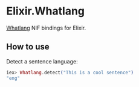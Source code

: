 # Elixir.Whatlang

[Whatlang](https://github.com/greyblake/whatlang-rs) NIF bindings for Elixir.

## How to use

Detect a sentence language:

```elixir
iex> Whatlang.detect("This is a cool sentence")
"eng"
```
